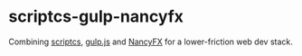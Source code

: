 # scriptcs-gulp-nancyfx

Combining [scriptcs](http://scriptcs.net/),
[gulp.js](http://gulpjs.com/)
and [NancyFX](http://nancyfx.org/)
for a lower-friction web dev stack.

